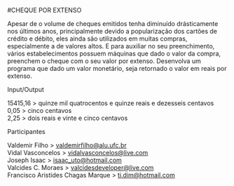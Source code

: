 #CHEQUE POR EXTENSO

Apesar de o volume de cheques emitidos tenha diminuído drásticamente nos últimos anos, 
principalmente devido a popularização dos cartões de crédito e débito, 
eles ainda são utilizados em muitas compras, especialmente a de valores altos. 
E para auxiliar no seu preenchimento, vários estabelecimentos possuem máquinas que dado o valor da compra, 
preenchem o cheque com o seu valor por extenso.
Desenvolva um programa que dado um valor monetário, seja retornado o valor em reais por extenso.

Input/Output

  15415,16 > quinze mil quatrocentos e quinze reais e dezesseis centavos<br>
  0,05 > cinco centavos<br>
  2,25 > dois reais e vinte e cinco centavos<br>

Participantes
 
  Valdemir Filho > valdemirfilho@alu.ufc.br <br>
  Vidal Vasconcelos > vidalvasconcelos@live.com<br>
  Joseph Isaac > isaac_uto@hotmail.com<br>
  Valcides C. Moraes > valcidesdeveloper@live.com<br>
  Francisco Aristides Chagas Marque > ti.dim@hotmail.com

